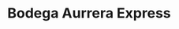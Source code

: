 ---
title: "Bodega Aurrera Express"
url: /nezahualcoyotl/bodega-aurrera-express-avenida-carmelo-perez/
shop: comodidad
---
